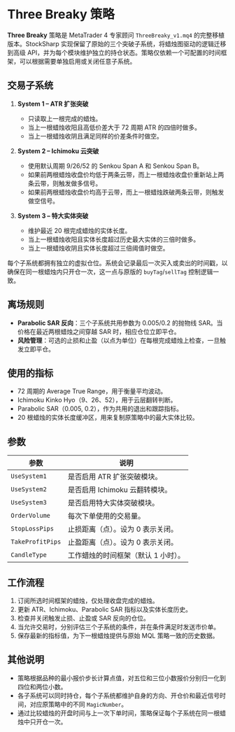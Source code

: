 # Three Breaky 策略

**Three Breaky** 策略是 MetaTrader 4 专家顾问 `ThreeBreaky_v1.mq4` 的完整移植版本。StockSharp 实现保留了原始的三个突破子系统，将蜡烛图驱动的逻辑迁移到高级 API，并为每个模块维护独立的持仓状态。策略仅依赖一个可配置的时间框架，可以根据需要单独启用或关闭任意子系统。

## 交易子系统

1. **System 1 – ATR 扩张突破**
   - 只读取上一根完成的蜡烛。
   - 当上一根蜡烛收阳且高低价差大于 72 周期 ATR 的四倍时做多。
   - 当上一根蜡烛收阴且满足同样的价差条件时做空。

2. **System 2 – Ichimoku 云突破**
   - 使用默认周期 9/26/52 的 Senkou Span A 和 Senkou Span B。
   - 如果前两根蜡烛收盘价均低于两条云带，而上一根蜡烛收盘价重新站上两条云带，则触发做多信号。
   - 如果前两根蜡烛收盘价均高于云带，而上一根蜡烛跌破两条云带，则触发做空信号。

3. **System 3 – 特大实体突破**
   - 维护最近 20 根完成蜡烛的实体长度。
   - 当上一根蜡烛收阳且实体长度超过历史最大实体的三倍时做多。
   - 当上一根蜡烛收阴且实体长度超过三倍阈值时做空。

每个子系统都拥有独立的虚拟仓位。系统会记录最后一次买入或卖出的时间戳，以确保在同一根蜡烛内只开仓一次，这一点与原版的 `buyTag`/`sellTag` 控制逻辑一致。

## 离场规则

- **Parabolic SAR 反向**：三个子系统共用参数为 0.005/0.2 的抛物线 SAR。当价格在最近两根蜡烛之间穿越 SAR 时，相应仓位立即平仓。
- **风险管理**：可选的止损和止盈（以点为单位）在每根完成蜡烛上检查，一旦触发立即平仓。

## 使用的指标

- 72 周期的 Average True Range，用于衡量平均波动。
- Ichimoku Kinko Hyo（9、26、52），用于云层翻转判断。
- Parabolic SAR（0.005, 0.2），作为共用的退出和跟踪指标。
- 20 根蜡烛的实体长度缓冲区，用来复制原策略中的最大实体比较。

## 参数

| 参数 | 说明 |
|------|------|
| `UseSystem1` | 是否启用 ATR 扩张突破模块。 |
| `UseSystem2` | 是否启用 Ichimoku 云翻转模块。 |
| `UseSystem3` | 是否启用特大实体突破模块。 |
| `OrderVolume` | 每次下单使用的交易量。 |
| `StopLossPips` | 止损距离（点）。设为 0 表示关闭。 |
| `TakeProfitPips` | 止盈距离（点）。设为 0 表示关闭。 |
| `CandleType` | 工作蜡烛的时间框架（默认 1 小时）。 |

## 工作流程

1. 订阅所选时间框架的蜡烛，仅处理收盘完成的蜡烛。
2. 更新 ATR、Ichimoku、Parabolic SAR 指标以及实体长度历史。
3. 检查并关闭触发止损、止盈或 SAR 反向的仓位。
4. 当允许交易时，分别评估三个子系统的条件，并在条件满足时发送市价单。
5. 保存最新的指标值，为下一根蜡烛提供与原始 MQL 策略一致的历史数据。

## 其他说明

- 策略根据品种的最小报价步长计算点值，对五位和三位小数报价分别归一化到四位和两位小数。
- 各子系统可以同时持仓，每个子系统都维护自身的方向、开仓价和最近信号时间，对应原策略中的不同 `MagicNumber`。
- 通过比较蜡烛的开盘时间与上一次下单时间，策略保证每个子系统在同一根蜡烛中只开仓一次。
